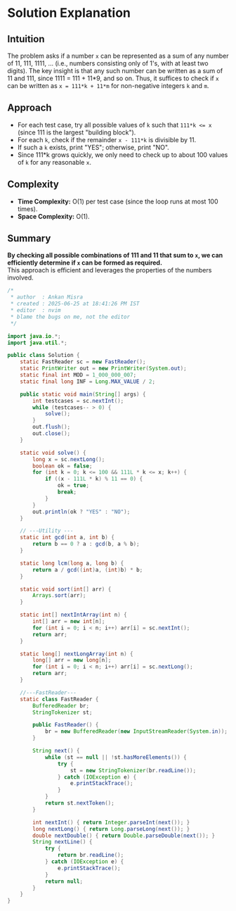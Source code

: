 # Solution Explanation

## Intuition
The problem asks if a number `x` can be represented as a sum of any number of 11, 111, 1111, ... (i.e., numbers consisting only of 1's, with at least two digits). The key insight is that any such number can be written as a sum of 11 and 111, since 1111 = 111 + 11*9, and so on. Thus, it suffices to check if `x` can be written as `x = 111*k + 11*m` for non-negative integers `k` and `m`.

## Approach
- For each test case, try all possible values of `k` such that `111*k <= x` (since 111 is the largest "building block").
- For each `k`, check if the remainder `x - 111*k` is divisible by 11.
- If such a `k` exists, print "YES"; otherwise, print "NO".
- Since 111*k grows quickly, we only need to check up to about 100 values of `k` for any reasonable `x`.

## Complexity
- **Time Complexity:** O(1) per test case (since the loop runs at most 100 times).
- **Space Complexity:** O(1).

## Summary
**By checking all possible combinations of 111 and 11 that sum to `x`, we can efficiently determine if `x` can be formed as required.**  
This approach is efficient and leverages the properties of the numbers involved.

```java
/*
 * author  : Ankan Misra
 * created : 2025-06-25 at 18:41:26 PM IST
 * editor  : nvim
 * blame the bugs on me, not the editor
 */

import java.io.*;
import java.util.*;

public class Solution {
    static FastReader sc = new FastReader();
    static PrintWriter out = new PrintWriter(System.out);
    static final int MOD = 1_000_000_007;
    static final long INF = Long.MAX_VALUE / 2;

    public static void main(String[] args) {
        int testcases = sc.nextInt();
        while (testcases-- > 0) {
            solve();
        }
        out.flush();
        out.close();
    }

    static void solve() {
        long x = sc.nextLong();
        boolean ok = false;
        for (int k = 0; k <= 100 && 111L * k <= x; k++) {
            if ((x - 111L * k) % 11 == 0) {
                ok = true;
                break;
            }
        }
        out.println(ok ? "YES" : "NO");
    }

    // ---Utility ---
    static int gcd(int a, int b) {
        return b == 0 ? a : gcd(b, a % b);
    }

    static long lcm(long a, long b) {
        return a / gcd((int)a, (int)b) * b;
    }

    static void sort(int[] arr) {
        Arrays.sort(arr);
    }

    static int[] nextIntArray(int n) {
        int[] arr = new int[n];
        for (int i = 0; i < n; i++) arr[i] = sc.nextInt();
        return arr;
    }

    static long[] nextLongArray(int n) {
        long[] arr = new long[n];
        for (int i = 0; i < n; i++) arr[i] = sc.nextLong();
        return arr;
    }

    //---FastReader---
    static class FastReader {
        BufferedReader br;
        StringTokenizer st;

        public FastReader() {
            br = new BufferedReader(new InputStreamReader(System.in));
        }

        String next() {
            while (st == null || !st.hasMoreElements()) {
                try {
                    st = new StringTokenizer(br.readLine());
                } catch (IOException e) {
                    e.printStackTrace();
                }
            }
            return st.nextToken();
        }

        int nextInt() { return Integer.parseInt(next()); }
        long nextLong() { return Long.parseLong(next()); }
        double nextDouble() { return Double.parseDouble(next()); }
        String nextLine() {
            try {
                return br.readLine();
            } catch (IOException e) {
                e.printStackTrace();
            }
            return null;
        }
    }
}
